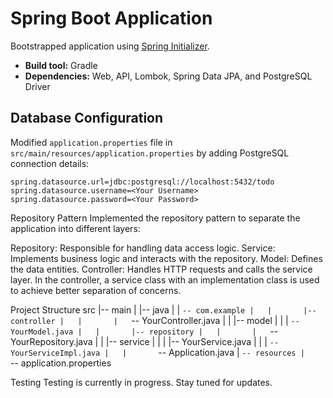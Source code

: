 # Spring Boot Application

Bootstrapped application using [Spring Initializer](https://start.spring.io/).
- **Build tool:** Gradle
- **Dependencies:** Web, API, Lombok, Spring Data JPA, and PostgreSQL Driver

## Database Configuration

Modified `application.properties` file in `src/main/resources/application.properties` by adding PostgreSQL connection details:

```properties
spring.datasource.url=jdbc:postgresql://localhost:5432/todo
spring.datasource.username=<Your Username>
spring.datasource.password=<Your Password>
```

Repository Pattern
Implemented the repository pattern to separate the application into different layers:

Repository: Responsible for handling data access logic.
Service: Implements business logic and interacts with the repository.
Model: Defines the data entities.
Controller: Handles HTTP requests and calls the service layer.
In the controller, a service class with an implementation class is used to achieve better separation of concerns.

Project Structure
src
|-- main
|   |-- java
|   |   `-- com.example
|   |       |-- controller
|   |       |   `-- YourController.java
|   |       |-- model
|   |       |   `-- YourModel.java
|   |       |-- repository
|   |       |   `-- YourRepository.java
|   |       |-- service
|   |       |   |-- YourService.java
|   |       |   `-- YourServiceImpl.java
|   |       `-- Application.java
|   `-- resources
|       `-- application.properties


Testing
Testing is currently in progress. Stay tuned for updates.
